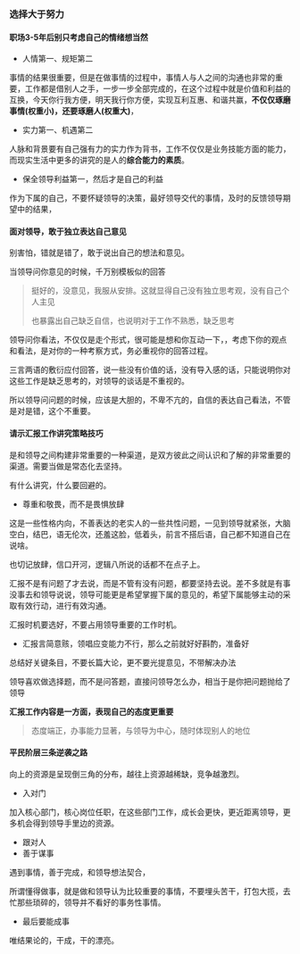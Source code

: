 ### 选择大于努力

#### 职场3-5年后别只考虑自己的情绪想当然

* 人情第一、规矩第二

事情的结果很重要，但是在做事情的过程中，事情人与人之间的沟通也非常的重要，工作都是借别人之手，一步一步全部完成的，在这个过程中就是价值和利益的互换，今天你行我方便，明天我行你方便，实现互利互惠、和谐共赢，**不仅仅琢磨事情(权重小)，还要琢磨人(权重大)**，



* 实力第一、机遇第二

人脉和背景要有自己强有力的实力作为背书，工作不仅仅是业务技能方面的能力，而现实生活中更多的讲究的是人的**综合能力的素质**。



* 保全领导利益第一，然后才是自己的利益

作为下属的自己，不要怀疑领导的决策，最好领导交代的事情，及时的反馈领导期望中的结果，



#### 面对领导，敢于独立表达自己意见

别害怕，错就是错了，敢于说出自己的想法和意见。

当领导问你意见的时候，千万别模板似的回答

> 挺好的，没意见，我服从安排。这就显得自己没有独立思考观，没有自己个人主见
>
> 也暴露出自己缺乏自信，也说明对于工作不熟悉，缺乏思考

领导问你看法，不仅仅是走个形式，很可能是想和你互动一下，，考虑下你的观点和看法，是对你的一种考察方式，务必重视你的回答过程。

三言两语的敷衍应付回答，说一些没有价值的话，没有导入感的话，只能说明你对这些工作是缺乏思考的，对领导的谈话是不重视的。

所以领导问问题的时候，应该是大胆的，不卑不亢的，自信的表达自己看法，不管是对是错，这个不重要。



#### 请示汇报工作讲究策略技巧

是和领导之间构建非常重要的一种渠道，是双方彼此之间认识和了解的非常重要的渠道。需要当做是常态化去坚持。

有什么讲究，什么要回避的。

* 尊重和敬畏，而不是畏惧放肆

这是一些性格内向，不善表达的老实人的一些共性问题，一见到领导就紧张，大脑空白，结巴，语无伦次，还羞这脸，低着头，前言不搭后语，自己都不知道自己在说啥。

也切记放肆，信口开河，逻辑八所说的话都不在点子上。



汇报不是有问题了才去说，而是不管有没有问题，都要坚持去说。差不多就是有事没事去和领导说说，领导可能更是希望掌握下属的意见的，希望下属能够主动的采取有效行动，进行有效沟通。

汇报时机要选好，不要占用领导重要的工作时机。

* 汇报言简意赅，领唱应变能力不行，那么之前就好好斟酌，准备好

总结好关键条目，不要长篇大论，更不要光提意见，不带解决办法

领导喜欢做选择题，而不是问答题，直接问领导怎么办，相当于是你把问题抛给了领导

**汇报工作内容是一方面，表现自己的态度更重要**

> 态度端正，办事能力显著，与领导为中心，随时体现别人的地位



#### 平民阶层三条逆袭之路

向上的资源是呈现倒三角的分布，越往上资源越稀缺，竞争越激烈。

* 入对门

加入核心部门，核心岗位任职，在这些部门工作，成长会更快，更近距离领导，更多机会得到领导手里边的资源。



* 跟对人
* 善于谋事

遇到事情，善于完成，和领导想法契合，

所谓懂得做事，就是做和领导认为比较重要的事情，不要埋头苦干，打包大揽，去忙那些琐碎的，领导并不看好的事务性事情。



* 最后要能成事

唯结果论的，干成，干的漂亮。